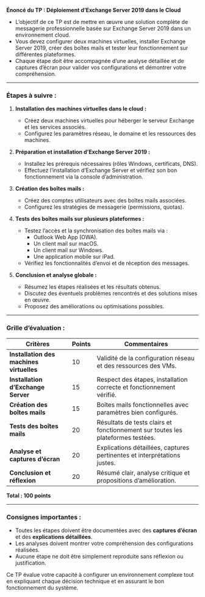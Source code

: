 **Énoncé du TP : Déploiement d’Exchange Server 2019 dans le Cloud**

- L’objectif de ce TP est de mettre en œuvre une solution complète de messagerie professionnelle basée sur Exchange Server 2019 dans un environnement cloud. 
- Vous devez configurer deux machines virtuelles, installer Exchange Server 2019, créer des boîtes mails et tester leur fonctionnement sur différentes plateformes.
- Chaque étape doit être accompagnée d’une analyse détaillée et de captures d’écran pour valider vos configurations et démontrer votre compréhension.

---

### **Étapes à suivre :**

1. **Installation des machines virtuelles dans le cloud :**
   - Créez deux machines virtuelles pour héberger le serveur Exchange et les services associés.
   - Configurez les paramètres réseau, le domaine et les ressources des machines.

2. **Préparation et installation d’Exchange Server 2019 :**
   - Installez les prérequis nécessaires (rôles Windows, certificats, DNS).
   - Effectuez l’installation d’Exchange Server et vérifiez son bon fonctionnement via la console d’administration.

3. **Création des boîtes mails :**
   - Créez des comptes utilisateurs avec des boîtes mails associées.
   - Configurez les stratégies de messagerie (permissions, quotas).

4. **Tests des boîtes mails sur plusieurs plateformes :**
   - Testez l’accès et la synchronisation des boîtes mails via :
     - Outlook Web App (OWA).
     - Un client mail sur macOS.
     - Un client mail sur Windows.
     - Une application mobile sur iPad.
   - Vérifiez les fonctionnalités d’envoi et de réception des messages.

5. **Conclusion et analyse globale :**
   - Résumez les étapes réalisées et les résultats obtenus.
   - Discutez des éventuels problèmes rencontrés et des solutions mises en œuvre.
   - Proposez des améliorations ou optimisations possibles.

---

### **Grille d’évaluation :**

| **Critères**                         | **Points** | **Commentaires**                                                              |
|---------------------------------------|------------|-------------------------------------------------------------------------------|
| **Installation des machines virtuelles** | 10         | Validité de la configuration réseau et des ressources des VMs.               |
| **Installation d’Exchange Server**     | 15         | Respect des étapes, installation correcte et fonctionnement vérifié.          |
| **Création des boîtes mails**          | 15         | Boîtes mails fonctionnelles avec paramètres bien configurés.                  |
| **Tests des boîtes mails**             | 20         | Résultats de tests clairs et fonctionnement sur toutes les plateformes testées.|
| **Analyse et captures d’écran**        | 20         | Explications détaillées, captures pertinentes et interprétations justes.      |
| **Conclusion et réflexion**            | 20         | Résumé clair, analyse critique et propositions d’amélioration.                |

**Total : 100 points**

---

### **Consignes importantes :**
- Toutes les étapes doivent être documentées avec des **captures d’écran** et des **explications détaillées**.
- Les analyses doivent montrer votre compréhension des configurations réalisées.
- Aucune étape ne doit être simplement reproduite sans réflexion ou justification.

Ce TP évalue votre capacité à configurer un environnement complexe tout en expliquant chaque décision technique et en assurant le bon fonctionnement du système.
